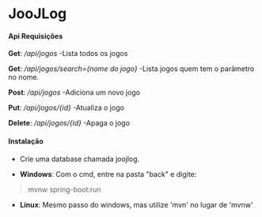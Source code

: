 # JooJLog
#### Api Requisições

**Get**: */api/jogos*
-Lista todos os jogos

**Get**: */api/jogos/search={nome do jogo}*
-Lista jogos quem tem o parâmetro no nome.

**Post**: */api/jogos*
-Adiciona um novo jogo

**Put**: */api/jogos/{id}*
-Atualiza o jogo

**Delete**: */api/jogos/{id}*
-Apaga o jogo

#### Instalação
- Crie uma database chamada joojlog.

- **Windows**: Com o cmd, entre na pasta "back" e digite:
>mvnw spring-boot:run
- **Linux**: Mesmo passo do windows, mas utilize 'mvn' no lugar de 'mvnw'